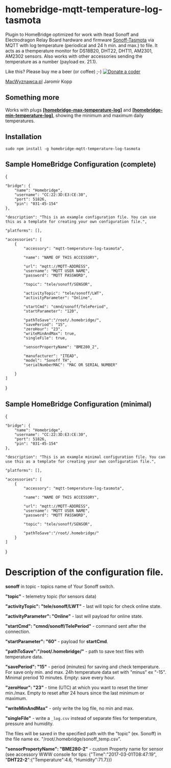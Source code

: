 # homebridge-mqtt-temperature-log-tasmota

Plugin to HomeBridge optimized for work with Itead Sonoff and Electrodragon Relay Board hardware and firmware [Sonoff-Tasmota](https://github.com/arendst/Sonoff-Tasmota) via MQTT with log temperature (periodical and 24 h min. and max.) to file. It acts as a themperature monitor for DS18B20, DHT22, DHT11, AM2301, AM2302 sensors. Also works with other accessories sending the temperature as a number (payload ex. 21.1).

Like this? Please buy me a beer (or coffee) ;-) <a href="https://www.paypal.com/cgi-bin/webscr?cmd=_s-xclick&amp;hosted_button_id=CK56Q7SFHEHSW"><img src="http://macwyznawca.pl/donate-paypal2.png" alt="Donate a coder" data-canonical-src="http://macwyznawca.pl/donate-paypal.svg" style="max-width:100%;"></a>

[MacWyznawca.pl](http://macwyznawca.pl) Jaromir Kopp

## Something more

Works with plugs [**[homebridge-max-temperature-log]**](https://www.npmjs.com/package/homebridge-max-temperature-log) and [**[homebridge-min-temperature-log]**](https://www.npmjs.com/package/homebridge-min-temperature-log), showing the minimum and maximum daily temperatures. 

Installation
--------------------
    sudo npm install -g homebridge-mqtt-temperature-log-tasmota

Sample HomeBridge Configuration (complete)
--------------------

{
		
    "bridge": {
        "name": "Homebridge",
        "username": "CC:22:3D:E3:CE:30",
        "port": 51826,
        "pin": "031-45-154"
    },
    
    "description": "This is an example configuration file. You can use this as a template for creating your own configuration file.",
	
    "platforms": [],
	
	"accessories": [
		{
			"accessory": "mqtt-temperature-log-tasmota",
			
			"name": "NAME OF THIS ACCESSORY",
	
			"url": "mqtt://MQTT-ADDRESS",
			"username": "MQTT USER NAME",
			"password": "MQTT PASSWORD",
			
			"topic": "tele/sonoff/SENSOR",
			
			"activityTopic": "tele/sonoff/LWT",
			"activityParameter": "Online",
			
			"startCmd": "cmnd/sonoff/TelePeriod",
			"startParameter": "120",
			
			"pathToSave":"/root/.homebridge/",
			"savePeriod": "15",
			"zeroHour": "23",
			"writeMinAndMax": true,
			"singleFile": true,
			
			"sensorPropertyName": "BME280_2",
			
			"manufacturer": "ITEAD",
			"model": "Sonoff TH",
			"serialNumberMAC": "MAC OR SERIAL NUMBER"
			
		}
	]
}

Sample HomeBridge Configuration (minimal)
--------------------

{
	
    "bridge": {
        "name": "Homebridge",
        "username": "CC:22:3D:E3:CE:30",
        "port": 51826,
        "pin": "031-45-154"
    },
    
    "description": "This is an example minimal configuration file. You can use this as a template for creating your own configuration file.",
	
    "platforms": [],
	
	"accessories": [
		{
			"accessory": "mqtt-temperature-log-tasmota",
			
			"name": "NAME OF THIS ACCESSORY",
	
			"url": "mqtt://MQTT-ADDRESS",
			"username": "MQTT USER NAME",
			"password": "MQTT PASSWORD",
			
			"topic": "tele/sonoff/SENSOR",
			
			"pathToSave":"/root/.homebridge/"
		}
	]
}

# Description of the configuration file.

**sonoff** in topic - topics name of Your Sonoff switch.

**"topic"** - telemetry topic (for sensors data)

**"activityTopic": "tele/sonoff/LWT"** - last will topic for check online state.

**"activityParameter": "Online"** - last will payload for online state.

**"startCmd": "cmnd/sonoff/TelePeriod"** -  command sent after the connection.

**"startParameter": "60"** - payload for **startCmd**.

**"pathToSave":"/root/.homebridge/"** - path to save text files with temperature data.

**"savePeriod": "15"** - period (minutes) for saving and check temperature. For save only min. and max. 24h temperature data set with "minus" ex "-15". Minimal preriod 10 minutes. Empty: save every hour.

**"zeroHour": "23"** - time (UTC) at which you want to reset the timer min./max. Empty to reset after 24 hours since the last minimum or maximum.

**"writeMinAndMax"** - only write the log file, no min and max.

**"singleFile"** - write a `_log.csv` instead of separate files for temperature, pressure and humidity.

The files will be saved in the specified path with the "topic" (ex. Sonoff) in the file name ex. "/root/.homebridge/sonoff_temp.csv".

**"sensorPropertyName": "BME280-2"** - custom Property name for sensor (see accessory WWW console for tips:  {"Time":"2017-03-01T08:47:19", "**DHT22-2**":{"Temperature":4.6, "Humidity":71.7}})
